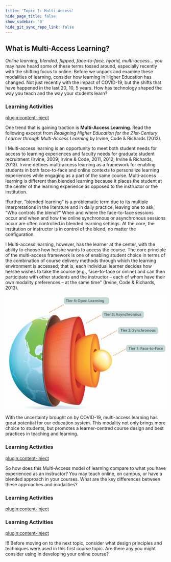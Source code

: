 ```yaml
---
title: 'Topic 1: Multi-Access'
hide_page_title: false
show_sidebar: '0'
hide_git_sync_repo_link: false
---
```


## What is Multi-Access Learning?

*Online learning, blended, flipped, face-to-face, hybrid, multi-access...* you may have heard some of these terms tossed around, especially recently with the shifting focus to online.  Before we unpack and examine these modalities of learning, consider how learning in Higher Education has changed.  Not just recently with the impact of COVID-19, but the shifts that have happened in the last 20, 10, 5 years.  How has technology shaped the way you teach and the way your students learn?

### Learning Activities
[plugin:content-inject](../_1-1)

One trend that is gaining traction is **Multi-Access Learning**. Read the following excerpt from *Realigning Higher Education for the 21st-Century Learner through Multi-Access Learning* by Irvine, Code & Richards (2013).

! Multi-access learning is an opportunity to meet both student needs for access to learning experiences and faculty needs for graduate student recruitment (Irvine, 2009; Irvine & Code, 2011, 2012; Irvine & Richards, 2013). Irvine defines multi-access learning as a framework for enabling students in both face-to-face and online contexts to personalize learning experiences while engaging as a part of the same course. Multi-access learning is different than blended learning because it places the student at the center of the learning experience as opposed to the instructor or the institution.

!Further, "blended learning" is a problematic term due to its multiple interpretations in the literature and in daily practice, leaving one to ask, "Who controls the blend?" When and where the face-to-face sessions occur and when and how the online synchronous or asynchronous sessions occur are often controlled in blended learning settings. At the core, the institution or instructor is in control of the blend, no matter the configuration.

! Multi-access learning, however, has the learner at the center, with the ability to choose how he/she wants to access the course. The core principle of the multi-access framework is one of enabling student choice in terms of the combination of course delivery methods through which the learning environment is accessed; that is, each individual learner decides how he/she wishes to take the course (e.g., face-to-face or online) and can then participate with other students and the instructor – each of whom have their own modality preferences – at the same time" (Irvine, Code & Richards, 2013).

![](irvine_fig1.jpg)

With the uncertainty brought on by COVID-19, multi-access learning has great potential for our education system.  This modality not only brings more choice to students, but promotes a learner-centred course design and best practices in teaching and learning.

### Learning Activities
[plugin:content-inject](../_1-2)

So how does this Multi-Access model of learning compare to what you have experienced as an instructor?  You may teach online, on campus, or have a blended approach in your courses.  What are the key differences between these approaches and modalities?

### Learning Activities
[plugin:content-inject](../_1-3)


### Learning Activities
[plugin:content-inject](../_1-4)

!!! Before moving on to the next topic, consider what design principles and techniques were used in this first course topic.  Are there any you might consider using in developing your online course?
